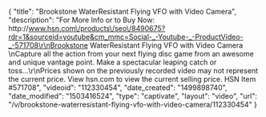 {
    "title": "Brookstone WaterResistant Flying VFO with Video Camera",
    "description": "For More Info or to Buy Now: http:\/\/www.hsn.com\/products\/seo\/8490675?rdr=1&sourceid=youtube&cm_mmc=Social-_-Youtube-_-ProductVideo-_-571708\r\nBrookstone WaterResistant Flying VFO with Video Camera \nCapture all the action from your next flying disc game from an awesome and unique vantage point. Make a spectacular leaping catch or toss...\r\nPrices shown on the previously recorded video may not represent the current price.  View hsn.com to view the current selling price. HSN Item #571708",
    "videoid": "112330454",
    "date_created": "1499898740",
    "date_modified": "1503416524",
    "type": "captivate",
    "layout": "video",
    "url": "\/v\/brookstone-waterresistant-flying-vfo-with-video-camera\/112330454"
}